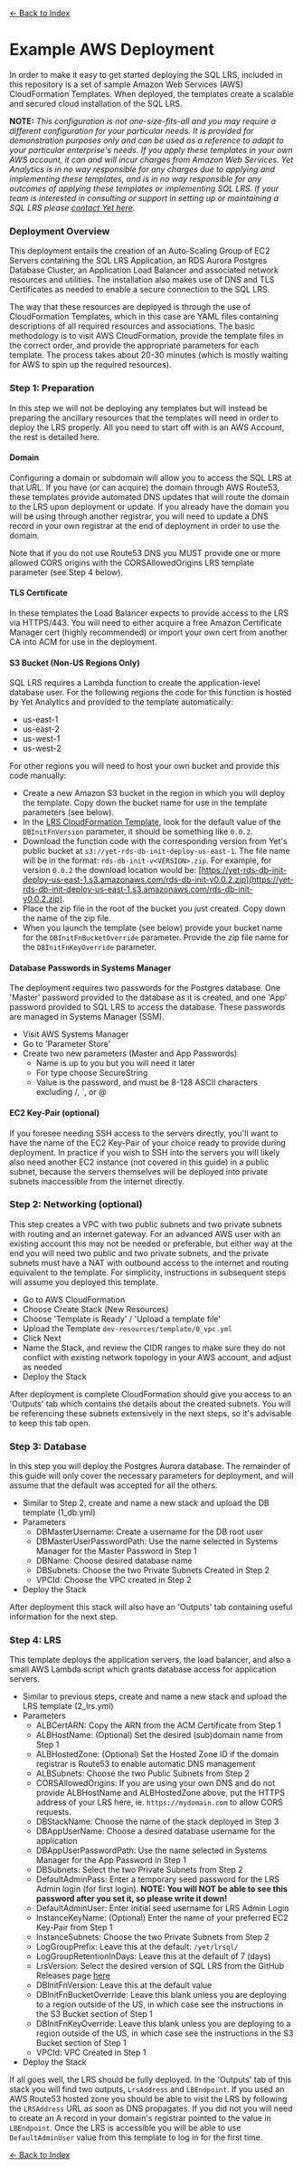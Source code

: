 [<- Back to Index](index.md)

# Example AWS Deployment

In order to make it easy to get started deploying the SQL LRS, included in this repository is a set of sample Amazon Web Services (AWS) CloudFormation Templates. When deployed, the templates create a scalable and secured cloud installation of the SQL LRS.

__NOTE:__ *This configuration is not one-size-fits-all and you may require a different configuration for your particular needs. It is provided for demonstration purposes only and can be used as a reference to adapt to your particular enterprise's needs. If you apply these templates in your own AWS account, it can and will incur charges from Amazon Web Services. Yet Analytics is in no way responsible for any charges due to applying and implementing these templates, and is in no way responsible for any outcomes of applying these templates or implementing SQL LRS. If your team is interested in consulting or support in setting up or maintaining a SQL LRS please [contact Yet here](https://www.sqllrs.com/contact)*.

### Deployment Overview

This deployment entails the creation of an Auto-Scaling Group of EC2 Servers containing the SQL LRS Application, an RDS Aurora Postgres Database Cluster, an Application Load Balancer and associated network resources and utilities. The installation also makes use of DNS and TLS Certificates as needed to enable a secure connection to the SQL LRS.

The way that these resources are deployed is through the use of CloudFormation Templates, which in this case are YAML files containing descriptions of all required resources and associations. The basic methodology is to visit AWS CloudFormation, provide the template files in the correct order, and provide the appropriate parameters for each template. The process takes about 20-30 minutes (which is mostly waiting for AWS to spin up the required resources).

### Step 1: Preparation

In this step we will not be deploying any templates but will instead be preparing the ancillary resources that the templates will need in order to deploy the LRS properly. All you need to start off with is an AWS Account, the rest is detailed here.

#### Domain

Configuring a domain or subdomain will allow you to access the SQL LRS at that URL. If you have (or can acquire) the domain through AWS Route53, these templates provide automated DNS updates that will route the domain to the LRS upon deployment or update. If you already have the domain you will be using through another registrar, you will need to update a DNS record in your own registrar at the end of deployment in order to use the domain.

Note that if you do not use Route53 DNS you MUST provide one or more allowed CORS origins with the CORSAllowedOrigins LRS template parameter (see Step 4 below).

#### TLS Certificate

In these templates the Load Balancer expects to provide access to the LRS via HTTPS/443. You will need to either acquire a free Amazon Certificate Manager cert (highly recommended) or import your own cert from another CA into ACM for use in the deployment.

#### S3 Bucket (Non-US Regions Only)

SQL LRS requires a Lambda function to create the application-level database user. For the following regions the code for this function is hosted by Yet Analytics and provided to the template automatically:

- us-east-1
- us-east-2
- us-west-1
- us-west-2

For other regions you will need to host your own bucket and provide this code manually:

- Create a new Amazon S3 bucket in the region in which you will deploy the template. Copy down the bucket name for use in the template parameters (see below).
- In the [LRS CloudFormation Template](https://github.com/yetanalytics/lrsql/blob/main/dev-resources/template/2_lrs.yml), look for the default value of the `DBInitFnVersion` parameter, it should be something like `0.0.2`.
- Download the function code with the corresponding version from Yet's public bucket at `s3://yet-rds-db-init-deploy-us-east-1`. The file name will be in the format: `rds-db-init-v<VERSION>.zip`. For example, for version `0.0.2` the download location would be: [https://yet-rds-db-init-deploy-us-east-1.s3.amazonaws.com/rds-db-init-v0.0.2.zip](https://yet-rds-db-init-deploy-us-east-1.s3.amazonaws.com/rds-db-init-v0.0.2.zip).
- Place the zip file in the root of the bucket you just created. Copy down the name of the zip file.
- When you launch the template (see below) provide your bucket name for the `DBInitFnBucketOverride` parameter. Provide the zip file name for the `DBInitFnKeyOverride` parameter.

#### Database Passwords in Systems Manager

The deployment requires two passwords for the Postgres database. One 'Master' password provided to the database as it is created, and one 'App' password provided to SQL LRS to access the database. These passwords are managed in Systems Manager (SSM).

- Visit AWS Systems Manager
- Go to 'Parameter Store'
- Create two new parameters (Master and App Passwords)
  - Name is up to you but you will need it later
  - For type choose SecureString
  - Value is the password, and must be 8-128 ASCII characters excluding /, \`, or @

#### EC2 Key-Pair (optional)

If you foresee needing SSH access to the servers directly, you'll want to have the name of the EC2 Key-Pair of your choice ready to provide during deployment. In practice if you wish to SSH into the servers you will likely also need another EC2 instance (not covered in this guide) in a public subnet, because the servers themselves will be deployed into private subnets inaccessible from the internet directly.

### Step 2: Networking (optional)

This step creates a VPC with two public subnets and two private subnets with routing and an internet gateway. For an advanced AWS user with an existing account this may not be needed or preferable, but either way at the end you will need two public and two private subnets, and the private subnets must have a NAT with outbound access to the internet and routing equivalent to the template. For simplicity, instructions in subsequent steps will assume you deployed this template.

- Go to AWS CloudFormation
- Choose Create Stack (New Resources)
- Choose 'Template is Ready' / 'Upload a template file'
- Upload the Template `dev-resources/template/0_vpc.yml`
- Click Next
- Name the Stack, and review the CIDR ranges to make sure they do not conflict with existing network topology in your AWS account, and adjust as needed
- Deploy the Stack

After deployment is complete CloudFormation should give you access to an 'Outputs' tab which contains the details about the created subnets. You will be referencing these subnets extensively in the next steps, so it's advisable to keep this tab open.

### Step 3: Database

In this step you will deploy the Postgres Aurora database. The remainder of this guide will only cover the necessary parameters for deployment, and will assume that the default was accepted for all the others.

- Similar to Step 2, create and name a new stack and upload the DB template (1_db.yml)
- Parameters
  - DBMasterUsername: Create a username for the DB root user
  - DBMasterUserPasswordPath: Use the name selected in Systems Manager for the Master Password in Step 1
  - DBName: Choose desired database name
  - DBSubnets: Choose the two Private Subnets Created in Step 2
  - VPCId: Choose the VPC created in Step 2
- Deploy the Stack

After deployment this stack will also have an 'Outputs' tab containing useful information for the next step.

### Step 4: LRS

This template deploys the application servers, the load balancer, and also a small AWS Lambda script which grants database access for application servers.

- Similar to previous steps, create and name a new stack and upload the LRS template (2_lrs.yml)
- Parameters
  - ALBCertARN: Copy the ARN from the ACM Certificate from Step 1
  - ALBHostName: (Optional) Set the desired (sub)domain name from Step 1
  - ALBHostedZone: (Optional) Set the Hosted Zone ID if the domain registrar is Route53 to enable automatic DNS management
  - ALBSubnets: Choose the two Public Subnets from Step 2
  - CORSAllowedOrigins: If you are using your own DNS and do not provide ALBHostName and ALBHostedZone above, put the HTTPS address of your LRS here, ie. `https://mydomain.com` to allow CORS requests.
  - DBStackName: Choose the name of the stack deployed in Step 3
  - DBAppUserName: Choose a desired database username for the application
  - DBAppUserPasswordPath: Use the name selected in Systems Manager for the App Password in Step 1
  - DBSubnets: Select the two Private Subnets from Step 2
  - DefaultAdminPass: Enter a temporary seed password for the LRS Admin login (for first login). **NOTE: You will NOT be able to see this password after you set it, so please write it down!**
  - DefaultAdminUser: Enter initial seed username for LRS Admin Login
  - InstanceKeyName: (Optional) Enter the name of your preferred EC2 Key-Pair from Step 1
  - InstanceSubnets: Choose the two Private Subnets from Step 2
  - LogGroupPrefix: Leave this at the default: `/yet/lrsql/`
  - LogGroupRetentionInDays: Leave this at the default of 7 (days)
  - LrsVersion: Select the desired version of SQL LRS from the GitHub Releases page [here](https://github.com/yetanalytics/lrsql/releases)
  - DBInitFnVersion: Leave this at the default value
  - DBInitFnBucketOverride: Leave this blank unless you are deploying to a region outside of the US, in which case see the instructions in the S3 Bucket section of Step 1
  - DBInitFnKeyOverride: Leave this blank unless you are deploying to a region outside of the US, in which case see the instructions in the S3 Bucket section of Step 1
  - VPCId: VPC Created in Step 1
- Deploy the Stack

If all goes well, the LRS should be fully deployed. In the 'Outputs' tab of this stack you will find two outputs, `LrsAddress` and `LBEndpoint`. If you used an AWS Route53 hosted zone you should be able to visit the LRS by following the `LRSAddress` URL as soon as DNS propagates. If you did not you will need to create an A record in your domain's registrar pointed to the value in `LBEndpoint`. Once the LRS is accessible you will be able to use `DefaultAdminUser` value from this template to log in for the first time.

[<- Back to Index](index.md)
